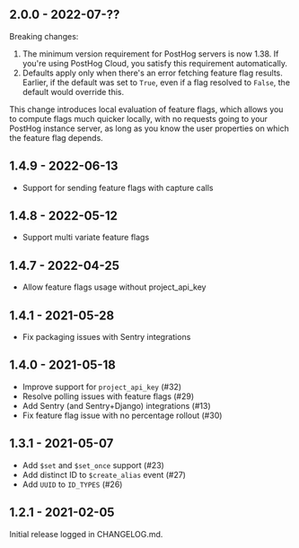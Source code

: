 ## 2.0.0 - 2022-07-??

Breaking changes:

1. The minimum version requirement for PostHog servers is now 1.38. If you're using PostHog Cloud, you satisfy this requirement automatically.
1. Defaults apply only when there's an error fetching feature flag results. Earlier, if the default was set to `True`, even if a flag resolved to `False`, the default would override this.

This change introduces local evaluation of feature flags, which allows you to compute flags much quicker locally, with no requests going to your PostHog instance server, as long as you know the user properties on which the feature flag depends.


## 1.4.9 - 2022-06-13
- Support for sending feature flags with capture calls

## 1.4.8 - 2022-05-12
- Support multi variate feature flags

## 1.4.7 - 2022-04-25
- Allow feature flags usage without project_api_key

## 1.4.1 - 2021-05-28
- Fix packaging issues with Sentry integrations

## 1.4.0 - 2021-05-18

- Improve support for `project_api_key` (#32)
- Resolve polling issues with feature flags (#29)
- Add Sentry (and Sentry+Django) integrations (#13)
- Fix feature flag issue with no percentage rollout (#30)

## 1.3.1 - 2021-05-07

- Add `$set` and `$set_once` support (#23)
- Add distinct ID to `$create_alias` event (#27)
- Add `UUID` to `ID_TYPES` (#26)

## 1.2.1 - 2021-02-05

Initial release logged in CHANGELOG.md.
